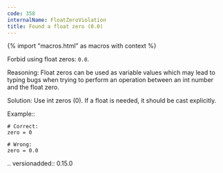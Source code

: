 ```yaml
---
code: 358
internalName: FloatZeroViolation
title: Found a float zero (0.0)
---
```


{% import "macros.html" as macros with context %}

Forbid using float zeros: `0.0`.

Reasoning: Float zeros can be used as variable values which may lead to
typing bugs when trying to perform an operation between an int number
and the float zero.

Solution: Use int zeros (0). If a float is needed, it should be cast
explicitly.

Example::

    # Correct:
    zero = 0
    
    # Wrong:
    zero = 0.0

.. versionadded:: 0.15.0
